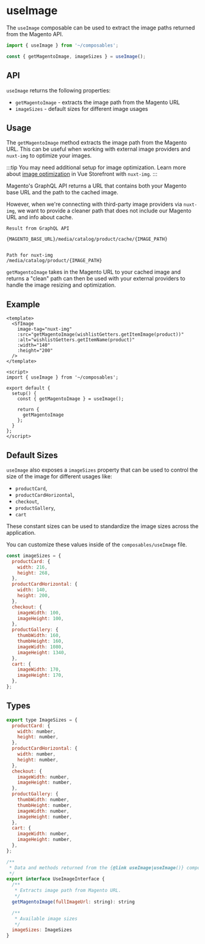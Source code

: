 # useImage

The `useImage` composable can be used to extract the image paths returned from the Magento API. 

```js
import { useImage } from '~/composables';

const { getMagentoImage, imageSizes } = useImage();
```

## API

`useImage` returns the following properties:
- `getMagentoImage` - extracts the image path from the Magento URL
- `imageSizes` - default sizes for different image usages

## Usage

The `getMagentoImage` method extracts the image path from the Magento URL. This can be useful when working with external image providers and `nuxt-img` to optimize your images. 

:::tip You may need additional setup for image optimization.
Learn more about [image optimization](/guide/image-optimization.html) in Vue Storefront with `nuxt-img`.
:::

Magento's GraphQL API returns a URL that contains both your Magento base URL and the path to the cached image.

However, when we're connecting with third-party image providers via `nuxt-img`, we want to provide a cleaner path that does not include our Magento URL and info about cache.

```
Result from GraphQL API

{MAGENTO_BASE_URL}/media/catalog/product/cache/{IMAGE_PATH}


Path for nuxt-img
/media/catalog/product/{IMAGE_PATH}
```


`getMagentoImage` takes in the Magento URL to your cached image and returns a "clean" path can then be used with your external providers to handle the image resizing and optimization.


## Example

```vue
<template>
  <SfImage
    image-tag="nuxt-img"
    :src="getMagentoImage(wishlistGetters.getItemImage(product))"
    :alt="wishlistGetters.getItemName(product)"
    :width="140"
    :height="200"
  />
</template>

<script>
import { useImage } from '~/composables';

export default {
  setup() {
    const { getMagentoImage } = useImage();

    return {
      getMagentoImage
    };
  }
};
</script>
```


## Default Sizes

`useImage` also exposes a `imageSizes` property that can be used to control the size of the image for different usages like:
- `productCard`,
- `productCardHorizontal`,
- `checkout`,
- `productGallery`,
- `cart`

These constant sizes can be used to standardize the image sizes across the application.

You can customize these values inside of the `composables/useImage` file.

```js
const imageSizes = {
  productCard: {
    width: 216,
    height: 268,
  },
  productCardHorizontal: {
    width: 140,
    height: 200,
  },
  checkout: {
    imageWidth: 100,
    imageHeight: 100,
  },
  productGallery: {
    thumbWidth: 160,
    thumbHeight: 160,
    imageWidth: 1080,
    imageHeight: 1340,
  },
  cart: {
    imageWidth: 170,
    imageHeight: 170,
  },
};
```

## Types

```js
export type ImageSizes = {
  productCard: {
    width: number,
    height: number,
  },
  productCardHorizontal: {
    width: number,
    height: number,
  },
  checkout: {
    imageWidth: number,
    imageHeight: number,
  },
  productGallery: {
    thumbWidth: number,
    thumbHeight: number,
    imageWidth: number,
    imageHeight: number,
  },
  cart: {
    imageWidth: number,
    imageHeight: number,
  },
};

/**
 * Data and methods returned from the {@link useImage|useImage()} composable
 */
export interface UseImageInterface {
  /**
   * Extracts image path from Magento URL.
   */
  getMagentoImage(fullImageUrl: string): string

  /**
   * Available image sizes
   */
  imageSizes: ImageSizes
}
```